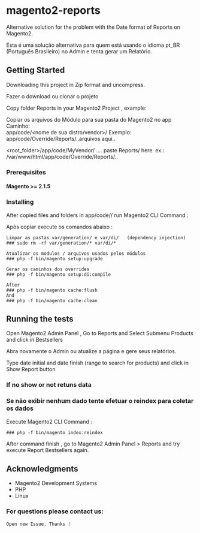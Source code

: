 # magento2-reports

Alternative solution for the problem with the Date format of Reports on Magento2.

Esta é uma solução alternativa para quem está usando o idioma pt_BR (Português Brasileiro) no Admin e tenta gerar um Relatório.

## Getting Started

Downloading this project in Zip format and uncompress.

Fazer o download ou clonar o projeto

Copy folder Reports in your Magento2 Project , example:

Copiar os arquivos do Módulo para sua pasta do Magento2 no app 
Caminho:  
app/code/<nome de sua distro/vendor>/<pasta modulo>
Exemplo: 
app/code/Override/Reports/..arquivos aqui..


<root_folder>/app/code/MyVendor/ .... paste Reports/ here.
ex.: /var/www/html/app/code/Override/Reports/..

### Prerequisites

#### Magento >= 2.1.5 


### Installing

After copied files and folders in app/code/<myvendor>/ run Magento2 CLI Command :  

Após copiar execute os comandos abaixo :


```
Limpar as pastas var/generation/ e var/di/   (dependency injection)
### sudo rm -rf var/generation/* var/di/*

Atualizar os modulos / arquivos usados pelos módulos
### php -f bin/magento setup:upgrade

Gerar os caminhos dos overrides 
### php -f bin/magento setup:di:compile

After
### php -f bin/magento cache:flush 
And 
### php -f bin/magento cache:clean 
```


## Running the tests

Open Magento2 Admin Panel , Go to Reports and Select Submenu Products and click in Bestsellers 

Abra novamente o Admin ou atualize a página e gere seus relatórios.

Type date initial and date finish (range to search for products) and click in Show Report button

### If no show or not retuns data

### Se não exibir nenhum dado tente efetuar o reindex para coletar os dados

Execute Magento2 CLI Command :

```
### php -f bin/magento index:reindex
```

After command finish , go to Magento2 Admin Panel > Reports and try execute Report Bestsellers again.


## Acknowledgments

* Magento2 Development Systems
* PHP
* Linux


### For questions please contact us:
``` 
Open new Issue. Thanks !
```
